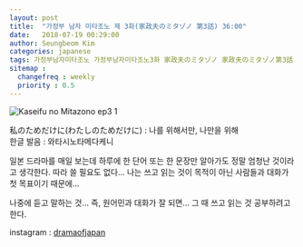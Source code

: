 ```yaml
---
layout: post
title:  "가정부 남자 미타조노 제 3화(家政夫のミタゾノ 第3話) 36:00"
date:   2018-07-19 00:29:00
author: Seungbeom Kim
categories: japanese
tags: 가정부남자미타조노 가정부남자미타조노3화 家政夫のミタゾノ 家政夫のミタゾノ第3話 일본드라마 일드 dramaofjapan 일본어공부
sitemap :
  changefreq : weekly
  priority : 0.5
---
```


<img src="{{ site.baseurl }}/assets/japanese/kaseifu_no_mitazono_3_1.png" title="Kaseifu no Mitazono ep3 1" class="post-image">

私のためだけに(わたしのためだけに) : 나를 위해서만, 나만을 위해<br>
한글 발음 : 와타시노타메다케니

일본 드라마를 매일 보는데 하루에 한 단어 또는 한 문장만 알아가도 정말 엄청난 것이라고 생각한다.
따라 쓸 필요도 없다... 나는 쓰고 읽는 것이 목적이 아닌 사람들과 대화가 첫 목표이기 때문에...

나중에 듣고 말하는 것... 즉, 원어민과 대화가 잘 되면... 그 때 쓰고 읽는 것 공부하려고 한다.

instagram : [dramaofjapan](https://www.instagram.com/p/BkLMillFMsj/?taken-by=dramaofjapan)
